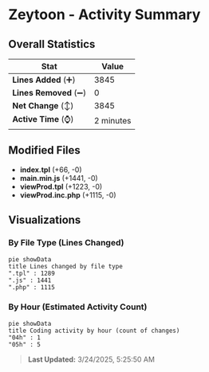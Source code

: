 # Zeytoon - Activity Summary 

## Overall Statistics

| Stat                   | Value                                                             |
| ---------------------- | ----------------------------------------------------------------- |
| **Lines Added** (➕)   | 3845                                          |
| **Lines Removed** (➖) | 0                                        |
| **Net Change** (↕)    | 3845                |
| **Active Time** (⌚)   | 2 minutes |


## Modified Files
- **index.tpl** (+66, -0)
- **main.min.js** (+1441, -0)
- **viewProd.tpl** (+1223, -0)
- **viewProd.inc.php** (+1115, -0)

## Visualizations

### By File Type (Lines Changed)

```mermaid
pie showData
title Lines changed by file type
".tpl" : 1289
".js" : 1441
".php" : 1115
```

### By Hour (Estimated Activity Count)

```mermaid
pie showData
title Coding activity by hour (count of changes)
"04h" : 1
"05h" : 5
```


> **Last Updated:** 3/24/2025, 5:25:50 AM